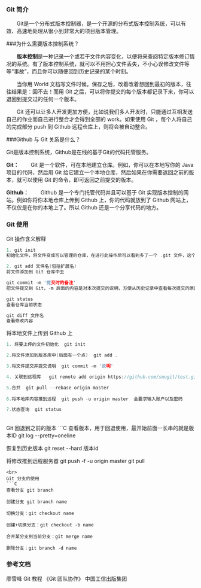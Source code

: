 
### Git 简介

&emsp;&emsp;Git是一个分布式版本控制器，是一个开源的分布式版本控制系统，可以有效、高速地处理从很小到非常大的项目版本管理。
<br>

###为什么需要版本控制系统？

&emsp;&emsp;**版本控制**是一种记录一个或若干文件内容变化，以便将来查阅特定版本修订情况的系统。有了版本控制系统，就可以不用担心文件丢失，不小心误修改文件等等“事故”，而且你可以随便回到历史记录的某个时刻。

&emsp;&emsp;当你用 World 文档写文件时候，保存之后，改着改着想回到最初的版本，往往结果是：回不去！而用 Git 之后，可以将你提交的每个版本都记录下来，你可以退回到提交过的任何一个版本。

&emsp;&emsp;Git 还可以让多人开发更加方便，比如说我们多人开发时，只能通过互相发送自己的作业而自己进行整合才会得到全部的 work。如果使用 Git ，每个人将自己的完成部分 push 到 Github 远程仓库上，则将会被自动整合。

###Github 与 Git 关系是什么？

Git是版本控制系统，Github是在线的基于Git的代码托管服务。

**Git：** 
&emsp;&emsp;Git 是一个软件，可在本地建立仓库。例如，你可以在本地写你的 Java 项目的代码，然后用 Git 给它建立一个本地仓库，然后如果在你需要返回之前的版本，就可以使用 Git 的命令，即可返回之前提交的版本。

**Github：**
&emsp;&emsp;Github 是一个专门托管代码并且可以基于 Git 实现版本控制的网站。例如你将你本地仓库上传到 Github 上，你的代码就放到了 Github 网站上，不仅仅是在你的本地上了。所以 Github 还是一个分享代码的地方。
<br>

### Git 使用

Git 操作含义解释

```C
1. git init 
初始化文件，将文件变成可以管理的仓库，在进行此操作后可以看到多了一个 .git 文件，这个文件用来跟踪管理版本库的

2. git add 文件名(包括扩展名)
将文件添加到 Git 仓库中去

git commit -m '提交时的备注'
把文件提交到 Git，-m 后面的内容是对本次提交的说明，方便从历史记录中查看每次提交的原因，然后进行版本回退

git status
查看仓库当前状态

git diff 文件名
查看修改内容
```

将本地文件上传到 Github 上
```C
1. 将要上传的文件初始化  git init

2.将文件添加到版本库中(后面有一个点)  git add .

3.将文件提交并提交说明  git commit -m '说明'

4. 关联到远程库   git remote add origin https://github.com/smugit/test.git

5.合并  git pull --rebase origin master
			
6.将本地库内容推到远程  git push -u origin master  会要求输入账户以及密码

7.状态查询  git status
```
<br>
Git 回退到之前的版本
```C
查看版本，用于回退使用，最开始前面一长串的就是版本ID
git log --pretty=oneline

恢复到历史版本
git reset --hard 版本id

将修改推到远程服务器
git push -f -u origin master
git pull
```
<br>
Git 分支的使用
```C
查看分支 git branch

创建分支 git branch name

切换分支：git checkout name

创建+切换分支：git checkout -b name

合并某分支到当前分支：git merge name

删除分支：git branch -d name

```


### 参考文档
廖雪峰 Git 教程
《Git 团队协作》 中国工信出版集团